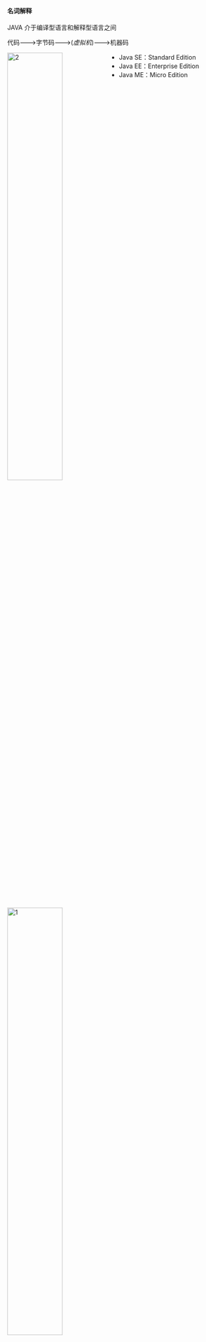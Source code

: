#### 名词解释

JAVA 介于编译型语言和解释型语言之间

代码--->字节码--->(*虚拟机*)--->机器码

<img src="pics\structure1.png" width = "50%"  alt="2" align=left />

- Java SE：Standard Edition
- Java EE：Enterprise Edition
- Java ME：Micro Edition

<img src="pics\structure2.png" width = "50%"  alt="1" />

JDK: Java Development Kit

JRE：Java Runtime Environment

JSR规范: JAV Specification Request

JCP规范: JAVA Community Process

JSR是一系列的规范，从JVM的内存模型到Web程序接口，全部都标准化了。而负责审核JSR的组织就是JCP。

RI：Reference Implementation

TCK：Technology Compatibility Kit

有人提议要搞一个基于Java开发的消息服务器，这个提议很好啊，但是光有提议还不行，得贴出真正能跑的代码，这就是RI。如果有其他人也想开发这样一个消息服务器，如何保证这些消息服务器对开发者来说接口、功能都是相同的？所以还得提供TCK。

#### JAVA环境设置

https://www.runoob.com/java/java-environment-setup.html

`JAVA_HOME` `PATH` ` CLASSPATH`三个环境变量

在`JAVA_HOME`的`bin`目录下找到很多可执行文件：

- java：这个可执行程序其实就是JVM，运行Java程序，就是启动JVM，然后让JVM执行指定的编译后的代码；

- javac：这是Java的编译器，它用于把Java源码文件（以`.java`后缀结尾）编译为Java字节码文件（以`.class`后缀结尾）；

- jar：用于把一组`.class`文件打包成一个`.jar`文件，便于发布；

- javadoc：用于从Java源码中自动提取注释并生成文档；

- jdb：Java调试器，用于开发阶段的运行调试。
  <img src="pics\runjava1.png" width ="50%" alt="runjava"/>

  

Java规定，某个类定义的`public static void main(String[] args)`是Java程序的固定入口方法，因此，Java程序总是从`main`方法开始执行。

Java入口程序规定的方法必须是静态方法，方法名必须为`main`，括号内的参数必须是String数组。

Java源码的缩进不是必须的。

当我们把代码保存为文件时，文件名必须是`Hello.java`，而且文件名也要注意大小写，因为要和我们定义的类名`Hello`完全保持一致。

Java 11后可以直接运行一个单文件源码，但在实际项目重，需要依赖第三方库，所以，绝大多数情况下，我们无法直接运行一个Java源码文件

JAVA的基本单位是`class`,在class内部，可以定义若干方法(method)

类名要求：

- 类名必须以英文字母开头，后接字母，数字和下划线的组合
- 习惯以大写字母开头

基本数据类型

- 整数类型：byte(-128-127)，short(-32768-32767)，int(-2147483648-2147483647)，long( -9223372036854775808 ~ 9223372036854775807)
- 浮点数类型：float，double
- 字符类型：char
- 布尔类型：boolean

<img src="pics\datastructure1.png" width="50%" alt="datastructure1" />

note:int a=2_000_000表示2000000，可以被识别 

0x表示十六进制，ob表示二进制,long型结尾需要加L，float型结尾需要加f

f浮点数可以用科学计数法进行表示，例如

```java
float f1 = 3.14f;
float f2 = 3.14e38f; // 科学计数法表示的3.14x10^38
double d = 1.79e308;
double d2 = -1.79e308;
double d3 = 4.9e-324; // 科学计数法表示的4.9x10^-324
```

浮点数可表示的范围非常大，`float`类型可最大表示3.4x1038，而`double`类型可最大表示1.79x10308

Java的`char`类型除了可表示标准的ASCII外，还可以表示一个Unicode字符：单引号

引用类型

String 字符串

常量 关键字`final`，常量初始化后不可再赋值，常量名字通常大写

`var` 关键字 ，自动推断变量类型

（1）只能用于局部变量上；

（2）声明时必须初始化；

（3）不能用作方法参数。

 note: 定义变量时，要遵循作用域最小化原则，尽量将变量定义在尽可能小的作用域，并且，不要重复使用变量名。

整除`/`取余`%` 自增`++` 自增`--`

移位操作 `<<n`左移n位,，乘2的n次方；`>>n`右移n位除以2的n次方，注意数据长度限制

无符号右移`>>>`

溢出，数据超出范围限制

对`byte`和`short`类型进行移位时，会首先转换为`int`再进行位移

位运算

`&`按位与`|`按位或`~`按位非`^`按位异或

<img src="pics\priority.png" width="300" alt="priority"/>

类型自动提升和强制转换

在运算过程中，如果参与运算的两个数类型不一致，那么计算结果为较大类型的整型。例如，`short`和`int`计算，结果总是`int`，原因是`short`首先自动被转型为`int`：

将大范围的整数转型为小范围的整数，强制转型使用`(类型)`，例如，将`int`强制转型为`short`但是有可能出错

浮点数不能做位运算和以为运算。浮点数是不精确的。

如何比较两个浮点数是否相等？判断两个浮点数之差的绝对值是否小于一个很小的数。

Java的浮点数完全遵循[IEEE-754](https://web.archive.org/web/20070505021348/http://babbage.cs.qc.edu/courses/cs341/IEEE-754references.html)标准

布尔运算

`>` `>=` `<` `<=` `==` `!=` `&&` `||` `!`

<img src="pics\boolpriority.png" width="50%" alt="boolpriority"/>

如果一个布尔运算的表达式能提前确定结果，则后续的计算不再执行，直接返回结果。

`? :运算符 `三元运算`b ? x : y`后面的类型必须相同



转义符`\u`将unicode编码表示一个字符。

```java
char c = ‘\u0041’\\'A'
```

<img src="pics\translate1.png" width="50%" alt="boolpriority"/>

多行字符串

```java
“”“...”""
```

字符串的不可变特性：Java的字符串除了是一个引用类型外，还有个重要特点，就是字符串不可变。

null表示不存在，，即变量不指向任何对象，“”表示空字符串

Java的数组：

- 数组所有元素初始化为默认值，整型都是`0`，浮点型是`0.0`，布尔型是`false`；
- 数组一旦创建后，大小就不可改变。

数组是**引用类型**，在使用索引访问数组元素时，如果索引超出范围，运行时将报错

```java
int[] ns=new int[5];
int[] ns=new int[]{1,2,3,4,5};
int[] ns = {1,2,3,4,5};
```

字符串数组

```java
String[] = {"ds","we","dw"}
```

输入和输出

```java
System.out.println()//输出并换行
System.out.print()//输出不换行
System.out.printf()//参数格式化
```

格式化输出

| 占位符 | 说明                             |
| ------ | -------------------------------- |
| %d     | 格式化输出整数                   |
| %x     | 格式化输出十六进制整数           |
| %f     | 格式化输出浮点数                 |
| %e     | 格式化输出科学计数法表示的浮点数 |
| %s     | 格式化字符串                     |

note:%%表示一个%字符，两个%占位符必须传入两个数

```java
int n = 12345000;
System.out.printf("n=%d, hex=%08x", n, n); // 注意，两个%占位符必须传入两个数
```

标准输入流`system.in`标准输出流`system.out`

scanner.nextline()和scanner.nextInt()分别读取用户读取的整数和int

条件语句

判断引用类型的变量内容是否相等，用`equals()`方法，注意避免`NullPointerException`。

if 语句

switch语句

yield关键字

循环语句

`for each`循环

遍历数组，除了常用的方法也可以用`Arrays.toString()方法。`

```java
int ns[] = {1,2,3,4,5}; 
System.out.println(Arrays.toString(ns))
```

二维数组中每个数组元素的长度不要求相同，打印二维数组可以用`Arrays.deepToString()`方法。

#### 面向对象

##### 重载

##### 继承

子类继承父类，自动获得父类的所有字段，子类不能定义与父类重名的字段。

任何类，除了`object`，都会继承自某个类。java只允许一个class继承一个类，一个类有且只有一个父类。`object`没有父类。

父类字段被`private`修饰的，不能被子类所访问。被`protected`修饰的，可以被子类以及子类的子类访问。

`super`表示父类(超类)，子类引用父类的字段时，可以用`super.fieldName`

子类不会继承任何父类的构造方法。如果父类没有默认的构造方法，子类必须显式调用`super`并给出参数以便让编译器定位到弗雷德一个合适的构造方法。

正常情况下，只要一个class没有`final`关键字，任何类都可以继承该class。

java15后，可以用`sealed`修饰class,，并通过`permits`明确写出能够从该类继承的子类名称。

```java
public sealed class Shape permits Rect, Circle, Triangle {
    ...
}
public final class Rect extends Shape {...}
public final class Ellipse extends Shape {...}
// Compile error: class is not allowed to extend sealed class: Shape
//sealed类在Java 15中目前是预览状态，要启用它，必须使用参数--enable-preview和--source 15
```

如果一个引用类型是超类，它也可以指向自己子类的实例。

```java
//向上转型
class Student extends Person{ ... }
Person p = new Student();

```

如果把一个父类类型强制转型为子类类型，即向下转型，有可能失败。

```java
Person p1 = new Student()；
Person p2 = new Person();
Student s1 = (Student) p1;
Student s2 = (Student) p2;//runtime error!ClassCastException
```

`instanceof`用来判断一个实例是不是某种类型。，如果一个引用类型位null，那么对任何`instanceof`的判断都为`false`。

继承的关系是IS，组合的关系是HAS

##### 多态

`@Override`关键字表示多态，override和overload不同的地方在于，如果方法签名不同，就是重载，如果相同，返回值也相同，就是多态。

如果在类方法或者类之前加`abstract`关键字，表示抽象方法和抽象类。包含抽象方法的类必须加`abstract`类。

@Override可以让编译器检查是否进行了正确的覆写。

**多态是指，针对某个类型的方法调用，其真正执行的方法取决于运行时期实际类型的方法。**

多态的特性就是，运行期才能动态决定调用的子类方法。对某个类型调用某个方法，执行的实际方法可能是某个子类的覆写方法。

object类定义了几个重要的方法

```java
toString():把instance输出为string
equals():判断两个实例是否逻辑相等
hashCode(）计算实例的哈希值
```

必要时可以覆写这几个方法

被final修饰的父类方法不可以被子类继承，被final修饰的类不能被继承，被final修饰的字段在初始化后不能被重新赋值

面向抽象编程的本质就是：

- 上层代码只定义规范（例如：`abstract class Person`）；
- 不需要子类就可以实现业务逻辑（正常编译）；
- 具体的业务逻辑由不同的子类实现，调用者并不关心。

##### 接口

如果一个抽象类没有字段，所有方法全部都是抽象方法，就可以把该抽象类改写为接口：`interface`。

`interface`，就是比抽象类还要抽象的纯抽象接口，因为它连字段都不能有。

当一个具体的`class`去实现一个`interface`时，需要使用`implements`关键字。

一个类可以实现多个`interface`

<img src="pics/interface1.png" width = "100%" alt="interface1"/>

<img src="pics/interfacestructure.png" width = "80%" alt = "interfacestructure1" />

```java
List list = new ArrayList(); // 用List接口引用具体子类的实例
Collection coll = list; // 向上转型为Collection接口
Iterable it = coll; // 向上转型为Iterable接口
```

一般来说，公共逻辑适合放在`abstract class`中，具体逻辑放到各个子类，而接口层次代表抽象程度。

在接口中,`default`修饰的方法无法访问字段,实现类可以不必覆写`default`修饰的方法

`default`方法的目的是，当我们需要给接口新增一个方法时，会涉及到修改全部子类。如果新增的是`default`方法，那么子类就不必全部修改，只需要在需要覆写的地方去覆写新增方法。

`static`字段不属于任何一个实例.

*不推荐用`实例变量.静态字段`去访问静态字段，因为在Java程序中，实例对象并没有静态字段。在代码中，实例对象能访问静态字段只是因为编译器可以根据实例类型自动转换为`类名.静态字段`来访问静态对象。推荐用类名来访问静态字段。可以把静态字段理解为描述`class`本身的字段（非实例字段）*。

通常情况下，通过实例变量访问静态字段和静态方法，会得到一个编译警告.

`interface`的静态字段必须为`final`类型：

`package`没有父子关系,包名不同,即使类名相同也是不同的类。

==<u>编译语言注意</u>==

```java
javac -d ../bin ming/Person.java hong/Person.java mr/jun/Arrays.java
```

https://www.liaoxuefeng.com/wiki/1252599548343744/1260467032946976

嵌套类：定义在一个class内部的class成为嵌套类(nested class),nested类的实例不能单独存在，必须依附于一个外部类的实例。

匿名类

```java
public class Main {
    public static void main(String[] args) {
        Outer outer = new Outer("Nested");
        outer.asyncHello();
    }
}

class Outer {
    private String name;

    Outer(String name) {
        this.name = name;
    }

    void asyncHello() {
        Runnable r = new Runnable() {
            @Override
            public void run() {
                System.out.println("Hello, " + Outer.this.name);
            }
        };
        new Thread(r).start();
    }
}

```

匿名类和Inner Class一样，可以访问Outer Class的`private`字段和方法。之所以我们要定义匿名类，是因为在这里我们通常不关心类名，比直接定义Inner Class可以少写很多代码。

除了接口外，匿名类也完全可以继承自普通类。

使用局部变量时，应该尽可能把局部变量的作用域缩小，尽可能延后声明局部变量。

用`final`修饰`class`可以阻止被继承,用`final`修饰`method`可以阻止被子类覆写,用`final`修饰`field`可以阻止被重新赋值,用`final`修饰局部变量可以阻止被重新赋值.

一个`.java`文件只能包含一个`public`类，但可以包含多个非`public`类。如果有`public`类，文件名必须和`public`类的名字相同。

用`static`修饰的内部类和Inner Class有很大的不同，它不再依附于`Outer`的实例，而是一个完全独立的类，因此无法引用`Outer.this`，但它可以访问`Outer`的`private`静态字段和静态方法。如果把`StaticNested`移到`Outer`之外，就失去了访问`private`的权限。

#### JAVA核心类

##### String

String是一个引用类型，本身也是一个class,可以直接用“...”表示一个字符串。

在内部通过char[]数组实现
```java
String s2 = new String(new char[] {'H','e','l','l','o'});
string s1 = "Hello";
```

```java
equals() //比较两个String是否相等用,而不是==,
equalsIgnoreCae()//比较string忽略大小写
contains()//来判断是否包含子串，方法参数是String的父类CharSequence
indexOf() //判断字串的第一次出现位置
LastIndexOf()//判断字串的最后一次出现位置
startsWith()//判断是否是以字串开头
endsWith()//判断是否是以字串结尾
substring()//一个参数是到结尾，两个参数是之间的字串
trim()//返回一个新的字符串，移除字符串首尾空白字符，包括空格,\t,\r,\n
strip()//移除字符串首尾空白字符包括空格字符\u3000
stripLeading()//只删除字符串开头的空格
stripTrailing()//只删除字符串的结尾的空格
replace()//用新字符替换所有目标字符
replaceAll()//将所有匹配的字符替换为新字符,正则表达式作为输入，以标识需要替换的目标子字符
replaceFirst()//用新字符串替换目标字符串第一次出现的字符
isEmpty()//判断空字符串
isBlank()//判断空字符
spilt()//分割字符串，传入正则表达式
join()//静态方法，拼接字符串，用指定的字符串连接字符串数组
foamatted()//传入其他参数，替换占位符，生成新字符串,在idea中报错，信息为某个API的一个预览功能 
format()//静态方法，替换占位符，生成新字符串 
ValueOf()//静态方法，把任意基本类型或引用类型转换为字符串 
Integer.parseInt()//静态方法把字符串转换为int类型 
Boolean.parseBoolean()//静态方法，字符串->bool 
Integer.getInteger()//静态方法，把字符串对应的系统变量转换为
Integer toCharArray()//string->char[] String(char[])的构造函数可以把char[]作为参数，通过把char[]复制一遍再传入实例内部，构造函数可能用了clone()方法 getByte()//传递编码，将字符串转换为其他编码格式，得到byte[]数组 
String(byte[]，"encode")//将已知编码的byte[]转换成string
```

转义符

| `\t`     | 水平制表符相当于TAB键                  |
| -------- | -------------------------------------- |
| `\n`     | 回车换行，将当前位置移动到下一行的开头 |
| `\r`     | 回车，将当前位置移动到本行的开头       |
| `\u3000` | 拳脚空格，中文文章中使用               |

占位符

| %s   | 显示字符串       |
| ---- | ---------------- |
| %d   | 显示整数         |
| %x   | 显示十六进制整数 |
| %f   | 显示浮点数       |

###### 字符编码

- ACSII 码范围，0-127，最高位为0

- GB2312码，两个字节表示一个汉字，第一个字节的最高位为1

- Unicode编码 

- utf-8:Unicode的一种改进一种变长编码，用来把固定长度的Unicode编码变成1～4字节的变长编码。

**Java的`String`和`char`在内存中总是以Unicode编码表示**。

早期JDK版本的`String`用`char[]`存储，新版本存储`byte[]`，节省内存。如果String仅包含ASCII字符，则每个`byte`存储一个字符，否则，每两个`byte`存储一个字符。大量的长度较短的`String`通常仅包含ASCII字符

##### StringBuilder

在循环里通过`+`拼接`String`,会产生大量的临时对象，然后扔掉旧的字符串，浪费内存，降低GC效率。StringBuilder可以预分配缓冲区，不创建新的临时对象，通过append()方法直接拼接String，且支持链式操作

若想让类方法支持链式操作，在类方法里面返回this指针

对于普通的字符串+操作，并不需要我们将其改写为StringBuilder，因为Java编译器在编译时就自动把多个连续的+操作编码为StringConcatFactory的操作。在运行期，StringConcatFactory会自动把字符串连接操作优化为数组复制或者StringBuilder操作。

`StringBuffer`，这是Java早期的一个`StringBuilder`的线程安全版本，它通过同步来保证多个线程操作`StringBuffer`也是安全的，但是同步会带来执行速度的下降。`StringBuilder`和`StringBuffer`接口完全相同，现在完全没有必要使用`StringBuffer`。

##### StringJoiner

用分隔符拼接数组可以指定分隔符以及开头和结尾

```java
String.join()//在不指定开头和结尾时会更方便
```

##### 包装类型

java 基本类型：`byte、short、 int、 long、 boolean、 float、 double、 char`

引用类型：`class、interface`

**为什么java要有包装类型**

引用类型可以赋值为null，基本类型不能赋值为null

每种基本类型都对应了一种包装类型

| boolean | java.lang.Boolean  |
| ------- | ------------------ |
| byte    | java.lang.Byte     |
| int     | java.lang.Interger |
| short   | java.lang.Short    |
| char    | java.lang.Char     |
| double  | java.lang.Double   |
| float   | java.lang.Float    |
| long    | java.lang.Long     |

**Auto Boxing** 和**Auto UnBoxing**，自动装箱和自动拆箱只发生在**编译阶段**，目的是为了少写代码。

引用类型不能用`==`比较，用`equals()`方法

Integer是不变类，编译器把Integer x = 127;自动变为Integer x = Integer.valueOf(127);，为了节省内存，Integer.valueOf()对于较小的数(-128-127)，始终返回相同的实例

创建Integer时，用

```java
Integer n = Integer.valueOf(100)//首选。将内部优化交给Integer的实现 
Integer n = new Integer(199)//总是创建新的实例
```

Integer.valueOf()就是静态工厂方法，它尽可能地返回缓存的实例以节省内存。创建新对象时，优先选用静态工厂方法而不是new操作符。

标准库返回的Byte实例全部是缓存实例，但调用者并不关心静态工厂方法以何种方式创建新实例还是直接返回缓存的实例。

```java
Integer.parseInt()//静态方法，将字符串解析为整数，可以指定进制 
Integer.toString()//静态方法，转化为字符串，可以指定进制 
Integer.toHexString()//静态方法，转化为字符串，表示为16进制
Integer.toOctalString()//静态方法，转化为字符串，表示为8进制
Integer.toBinaryString()//静态方法，转化为字符串，表示为2进制
```

我们经常使用的System.out.println(n);是依靠核心库自动把整数格式化为10进制输出并显示在屏幕上。

JAVA的和核心库还定义了一些静态变量

```java
// boolean只有两个值true/false，其包装类型只需要引用Boolean提供的静态字段: 
Boolean t = Boolean.TRUE; 
Boolean f = Boolean.FALSE; 
// int可表示的最大/最小值: 
int max = Integer.MAX_VALUE; // 2147483647
int min = Integer.MIN_VALUE; // -2147483648
// long类型占用的bit和byte数量:
int sizeOfLong = Long.SIZE; // 64 (bits) 
int bytesOfLong = Long.BYTES; // 8 (bytes)
```

在java中无符号整形与有符号整形的转换就需要借助包装类型的静态方法完成。

##### JavaBean

一种符合命名规范的class

特点：

- 有若干private字段
- 通过public方法读写实例字段

JavaBean类只有**getter**和**setter**方法(对应boolean字段是is和set),也称之为**属性**

用途：传递数据

使用java核心库提供的Introspector可以枚举一个JavaBean的所有属性。

```java
BeanInfo info = Introspector.getBeanInfo(Person.class);
for (PropertyDescriptor pd : info.getPropertyDescriptors()) {    
	System.out.println(pd.getName());    
	System.out.println("  " + pd.getReadMethod());    
	System.out.println("  " + pd.getWriteMethod()); 
} 
/*
*age 
* public int Person.getAge() 
* public void Person.setAge(int) 
*class 
* public final native java.lang.Class java.lang.Object.getClass() 
* null 
*name 
* public java.lang.String Person.getName() 
* public void Person.setName(java.lang.String) 
*/
```



##### 枚举类

enum关键字

不同类型的枚举不能互相比较或者赋值，可以用==比较，枚举类不能被继承，不能通过new创建，每个实例时引用类型的唯一实例

```java
name()//返回常量名
original()//返回定义常量的顺序
```

为了使得外部不能修改enum的顺序，可以将构造函数定义为private,在新增枚举常量是，也需要制定额外的信息

```java
public class Main {    
    public static void main(String[] args) {        
        Weekday day = Weekday.SUN;        
        if (day.dayValue == 6 || day.dayValue == 0) {            
            System.out.println("Today is " + day + ". Work at home!"); 
        } else {            
            System.out.println("Today is " + day + ". Work at office!");
        }    
    } 
} 
enum Weekday {    
    MON(1, "星期一"), TUE(2, "星期二"), WED(3, "星期三"), THU(4, "星期四"), FRI(5, "星期五"), SAT(6, "星期六"), SUN(0, "星期日");
    public final int dayValue;    
    private final String chinese;     
    private Weekday(int dayValue, String chinese) {        
        this.dayValue = dayValue;        
        this.chinese = chinese;    
    } 
    //覆写toString 方法，打印的时候更好的输出信息    
    @Override    
    public String toString() {        
        return this.chinese;    
    } 
}
```

枚举类很适合用在switch中

##### 记录类 

不变类的特点

定义class的时候用final，无法派生子类

每个字段使用final,保证创建实例后无法修改任何字段

```java
public record Point(int x, int y) {}//定义了一个Point不变类
```

在构造方法如果需要检查参数，需要在类的构造方法加上检查逻辑

```java
//Point类的x,y不允许负数 
//Compact Constructor 
public record Point(int x, int y) {    
	public Point {        
		if (x < 0 || y < 0) {            
    		throw new IllegalArgumentException();        
		}    
	} 
}
```

Point也可以加入静态方法，常用的是of()方法，用来创建record类Point

```java
public record Point(int x, int y) {    
    public static Point of() {        
        return new Point(0, 0);    
    }    
    public static Point of(int x, int y) {       
        return new Point(x, y);    
    } 
} //调用 var z = Point.of(); var p = Point.of(123, 456);
```

##### BigInteger类

表示任意大小的整数

CPU原生提供的整型最大范围是64位long型整数，使用long型整数可以直接通过cpu指令计算

BigInteger内部用int[]模拟一个非常大的整数

BingInteger的运算只能用实例方法，运算速度较慢

BigInteger继承自Number类，可以转换为基本类型，如果超过基本类型范围，高位信息将丢失，如果要准确转换，在超出范围时，会直接抛出ArithemeticException异常

##### BigDecimal

表示任意大小且精度完全准确的浮点数

```java
scale()//表示小数点位数，返回负数-n，表示这个数为整数，且末尾有n个0 
stripTrailingZeros()//可以将一个BigDecimal格式转化成为一个相等的，但是去掉末尾0的BigDecimal
```

对BigDecimal做除法的时候，需要指定精度以及如何截断。

```java
divideAndReminder()//同时计算商和余数 compareTo()/比较两个BigDecimal大小是否相同，正数、负数、0分别表示大于、小于、0
```

BigDecimal用一个BigInteger和int分别表示整数和小数位数。

##### Math类和StrichMath类

Java标准库还提供了一个StrictMath，它提供了和Math几乎一模一样的方法。这两个类的区别在于，由于浮点数计算存在误差，不同的平台（例如x86和ARM）计算的结果可能不一致（指误差不同），因此，StrictMath保证所有平台计算结果都是完全相同的，而Math会尽量针对平台优化计算速度，所以，绝大多数情况下，使用Math就足够了。

##### Random类

```java
Random r = new Random();//指定seed，得到一个完全确定的随机数序列，不指定seed，以当前时间戳作为种子 
r.nextInt(); // 2071575453,每次都不一样 
r.nextInt(10); // 5,生成一个[0,10)之间的
int r.nextLong(); // 8811649292570369305,每次都不一样 
r.nextFloat(); // 0.54335...生成一个[0,1)之间的float 
r.nextDouble(); // 0.3716...生成一个[0,1)之间的double
```

真正的真随机数只能通过量子力学原理来获取

###### SecureRandom类

无法指定种子，使用random number generator(RNG)算法，有多种不同的底层实现

```java
//先使用高等级安全随机数，再使用低等级安全随机数 
SecureRandom sr = null; try {    
    sr = SecureRandom.getInstanceStrong(); 
} catch (NoSuchAlgorithmException e) {    
    sr = new SecureRandom(); 
} 
//将生成随机数放到byte[]数组
byte[] buffer = new byte[16]; 
sr.nextBytes(buffer); 
System.out.println(Arrays.toString(buffer));
```



#### 异常处理

调用方法获知调用失败的信息方法;1 预定返回错误码2异常处理机制

在java中，异常也是一种类，继承关系

<img src ="pics/exception-class.png" width ="70%" alt="exception-class"/>

<img src="pics/exception.png" width ="30%" alt ="exception">

Error表示严重的错误，包括: 

- OutmemoryError(内存耗尽)
- NoClassDefFoundError(无法加载某个class)
- StackOverflowError(栈溢出)

Exeception运行时的错误，可以被捕获处理，包括

- NumberFormatExeception(数值类型格式错误)
- FileNotFoundException(未找到文件)
- SocketException(读取网络失败)
- nullPointerException(对nul对象调用方法或字段)
- IndexOutOfBoundsException(数组越界)

Exception分两类，RuntimeException和非RuntimeException(包括IoException、ReflectiveOperationException)

必须捕获的异常包括Exception及其子类，不包括RuntimeException及其子类->Checked Exception，不需要捕获的异常包括Error及其子类，RuntimeException

异常的捕获用try catch

在方法定义的时候，使用throws Xxx表示该方法可能抛出的异常类型。调用方在调用的时候，必须强制捕获这些异常，否则编译器会报错。

也可在main方法后声明`throws Exception`，代价是出现任何异常，程序会立刻退出

不要再try catch里面啥也不干，可以先用printStackTrace打印异常

try catch可使用多个catch语句，但只匹配一个catch,存在多个catch的情况时，将子类写在前面。try catch语句后可以加finally语句，最后执行，可写可不写。

可以用|将多个异常放在同一个catch语句里

当某个方法抛出了异常时，如果当前方法没有捕获异常，异常就会被抛到上层调用方法，直到遇到某个try ... catch被捕获为止：

如果一个方法捕获了某个异常后，又在catch子句中抛出新的异常，就相当于把抛出的异常类型“转换”了：

```java
void process1(String s) {    
	try {        
		process2();    
	} catch (NullPointerException e) {        
		throw new IllegalArgumentException();    
    } 
} 
void process2(String s) {   
    if (s==null) {        
        throw new NullPointerException();    
    } 
}
//当process2()抛出NullPointerException后，被process1()捕获，然后抛出IllegalArgumentException()
```

catch中抛出异常，不会影响finally的执行。JVM会先执行finally，然后抛出异常。

异常屏蔽;zai执行finally语句抛出异常，catch语句准备抛出的异常找不到了。

通过origin变量保存原始一场，然后调用Throwable.addSuppressed()添加原始一场，最后在finally抛出

```java
public class Main {    
    public static void main(String[] args) throws Exception {        
        Exception origin = null;        
        try {            
            System.out.println(Integer.parseInt("abc"));        
        } 
        catch (Exception e) {            
            origin = e;            
            throw e;        
        } finally {            
            Exception e = new IllegalArgumentException();            
            if (origin != null) {                
                e.addSuppressed(origin);            
            }            
            throw e;        
        }    
    } 
}
```

绝大多数情况下，在finally中不要抛出异常。

e.printStackTrace()//打印异常栈，但不中断后续程序 throw e//中断程序并抛出异常

Java自定义异常栈包括：

<img src="pics/exception.png" width="30%" alt="exception"/>

也可以自定义异常栈，自定义一个BaseException作为“根异常”，然后，派生出各种业务类型的异常。BaseException通常建议从RuntimeException派生：

其他业务类型的异常就可以从BaseException派生，自定义的BaseException应该提供多个构造方法。

NullPointerException空指针异常，NPE，如果一个对象为null，调用其方法或访问其字段就会产生NullPointerException，这个异常通常是由JVM抛出的

NullPointerException是一种代码逻辑错误，遇到NullPointerException，遵循原则是早暴露，早修复，严禁使用catch来隐藏这种编码错误

避免NPE:

```java
//成员变量定义初始化 
public class Person {    
	private String name = ""; 
} 
//返回空字符串 
public String[] readLinesFromFile(String file) {    
    if(getFileSize(file) == 0) {        
        return new String[0];    
    } 
} 
//如果调用方一定要根据null判断，比如返回null表示文件不存在，那么考虑返回Optional<T>： 
public Optional<String> readLineFromFile(String file) {   
    if(!fileExist(file)) {       
        return Optional.empty();        
        ...    
    } 
}
```

定位NPE

```shell
java -XX:+ShowCodeDetailsInExceptionMessages Main.java//jdk14后
```

或者在可能的地方打印日志，pintln()

###### 断言assert

```java
public static void main(String[] args) {    
    double x = Math.abs(-123.45);    
    assert x >= 0 : "x must >= 0";    
    System.out.println(x); 
}
```

断言应用在开发和调试阶段，断言失败，抛出AssertionError

要执行assert语句，必须给Java虚拟机传递-enableassertions（可简写为-ea）参数启用断言。断言很少被使用，更好的方法是编写单元测试

idea 设置jvm参数run->editConfigurations->vm options

#### LOG
JDK日志规定了7个级别,从严重到普通
- SEVERE
- WARNING
- INFO,默认级别，以下级别的日志不打印
- CONFIG
- FINE
- FINER
- FINEST

```java
public static void main(String[] args) throws Exception {
        System.out.println(Logger.getGlobal());//全局记录器
        System.out.println(Logger.getLogger(""));//
        System.out.println(Logger.getGlobal().getParent());//跟记录器
}

//输出
java.util.logging.Logger@34a245ab
java.util.logging.LogManager$RootLogger@7cc355be
java.util.logging.LogManager$RootLogger@7cc355be
/*根记录器是全局记录器的父级。根记录器用于将级别传播到子记录器，
* 并用于容纳可以捕获所有已发布日志记录的处理程序。
* 全局记录器只是保留给因果使用的命名记录器。
* 它是日志记录框架的System.out，因此仅用于丢弃代码。
* Logger::getLogger的name参数为空字符串根记录器？
*/
```

Common Logging + Log4j
Common Logging 可以挂接不同的日志系统，并通过配置文件指定挂接的日志系统。默认情况下，Commons Loggin自动搜索并使用Log4j（Log4j是另一个流行的日志系统），如果没有找到Log4j，再使用JDK Logging。

<img src="pics/log4j.png" width="80%" alt ="log4j">

#### 反射Reflection
程序在运行期间可以拿到一个对象的所有信息，反射是为了解决程序在运行期，对某个实例一无所知的情况下，如何调用其方法。

一个叫Class的类，通过Class实例获取class信息的方法称为**反射**

class(interface)的本质是数据类型，无继承关系的数据类型无法赋值。
class是由JVM在执行过程中动态加载的，JVM在第一次读取到一种class类型时，将其加载进内存。每加载一种class,JVM为其创建一个Class类型的实例
```java
public final class Class {
    private Class {}
}
```
以String类为例，当JVM加载String类时，它首先读取String.class文件到内存，然后，为String类创建一个Class实例并关联起来。

Class类的构造方法是private，只有JVM能创建Class实例，我们自己的Java程序是无法创建Class实例的。

JVM持有的每个Class实例都指向一个数据类型（class或interface）：

<img src = "pics/class-field.png" width = "50%" alt ="class field">

获取一个class的Class实例方法
```
//直接通过一个class的静态变量class获取
Class cls = String.class;
//通过一个实例变量提供的getClass()方法获取
String s = "hello";
Class cls = s.getClass();
//通过静态方法Class.forName()获取
Class cls = Class.forName("java.lang.String");
//以上获取的Class实例同一个实例，可以用==比较两个Class实例
```
instanceof可以匹配指定的类型，还可以匹配指定类型的子类，用`==`判断class实例可以精确判断数据类型，但是不能作子类型比较。通常情况下，用instanceof判断数据类型。只有在需要精确判断一个类型是不是某个class的时候，才使用`==`判断class实例。

数组也是一种类，String[] 的类名是`[Ljava.lang.Strin`

```java
//从Class实例获取类的基本信息
public class Main {
    public static void main(String[] args) {
        printClassInfo("".getClass());
        printClassInfo(Runnable.class);
        printClassInfo(java.time.Month.class);
        printClassInfo(String[].class);
        printClassInfo(int.class);
    }

    static void printClassInfo(Class cls) {
        System.out.println("Class name: " + cls.getName());
        System.out.println("Simple name: " + cls.getSimpleName());
        if (cls.getPackage() != null) {
            System.out.println("Package name: " + cls.getPackage().getName());
        }
        System.out.println("is interface: " + cls.isInterface());
        System.out.println("is enum: " + cls.isEnum());
        System.out.println("is array: " + cls.isArray());
        System.out.println("is primitive: " + cls.isPrimitive());
    }
}
```
##### 动态加载
Java在执行Java程序的时候，在第一次需要用到class时才加载，而不是一次性把所有的class加载到内存。
```java
// Main.java
public class Main {
    public static void main(String[] args) {
        if (args.length > 0) {
            create(args[0]);
        }
    }

    static void create(String name) {
        Person p = new Person(name);
    }
}
```
当执行Main.java时，由于用到了Main，因此，JVM首先会把Main.class加载到内存。然而，并不会加载Person.class，除非程序执行到create()方法，JVM发现需要加载Person类时，才会首次加载Person.class。如果没有执行create()方法，那么Person.class根本就不会被加载。

利用JVM动态加载class的特性，我们才能在运行期根据条件加载不同的实现类。

对任意的一个Object实例，只要我们获取了它的Class，就可以获取它的一切信息。
```
Field getField(name)：根据字段名获取某个public的field（包括父类）
Field getDeclaredField(name)：根据字段名获取当前类的某个field（不包括父类）
Field[] getFields()：获取所有public的field（包括父类）
Field[] getDeclaredFields()：获取当前类的所有field（不包括父类）
```

```java
public class Main {
    public static void main(String[] args) throws Exception {
        Class stdClass = Student.class;
        // 获取public字段"score":
        System.out.println(stdClass.getField("score"));
        // 获取继承的public字段"name":
        System.out.println(stdClass.getField("name"));
        // 获取private字段"grade":
        System.out.println(stdClass.getDeclaredField("grade"));
    }
}

class Student extends Person {
    public int score;
    private int grade;
}

class Person {
    public String name;
}
/*
public int Student.score
public java.lang.String Person.name
private int Student.grade
*/
```
##### 访问字段
一个field对象包括了一个字段的所有信息

- getName()：返回字段名称，例如，"name"；
- getType()：返回字段类型，也是一个Class实例，例如，String.class；
- getModifiers()：返回字段的修饰符，它是一个int，不同的bit表示不同的含义
```
public final class String {
    private final byte[] value;
}

Field f = String.class.getDeclaredField("value");
f.getName(); // "value"
f.getType(); // class [B 表示byte[]类型
int m = f.getModifiers();
Modifier.isFinal(m); // true
Modifier.isPublic(m); // false
Modifier.isProtected(m); // false
Modifier.isPrivate(m); // true
Modifier.isStatic(m); // false 
```
除了获取字段对应的field对象,还可以获取一个实例对应的该字段的值
```
Object p = new Person("Xiao Ming");
        Class c = p.getClass();
        Field f = c.getDeclaredField("name");
        f.setAccessible(true);//运行访问private和protected类型字段
        Object value = f.get(p);
        System.out.println(value); // "Xiao Ming"

class Person {
    private String name;

    public Person(String name) {
        this.name = name;
    }
}

```
如果使用反射可以获取private字段的值，那么类的封装还有什么意义？
正常情况下，我们总是通过p.name来访问Person的name字段，编译器会根据public、protected和private决定是否允许访问字段，这样就达到了数据封装的目的。
反射的意义：反射是一种非常规的用法，使用反射，首先代码非常繁琐，其次，它更多地是给工具或者底层框架来使用，目的是在不知道目标实例任何信息的情况下，获取特定字段的值。
setAccessible(true)可能会失败。如果JVM运行期存在SecurityManager，那么它会根据规则进行检查，有可能阻止setAccessible(true)。例如，某个SecurityManager可能不允许对java和javax开头的package的类调用setAccessible(true)，这样可以保证JVM核心库的安全。
https://blog.csdn.net/qq_36470686/article/details/85015753

https://blog.csdn.net/u013915286/article/details/106076235

除了查看，Field也可以设置字段的值
set()方法

##### 调用方法
获取method方法的方法
- Method getMethod(name, Class...)：获取某个public的Method（包括父类）
- Method getDeclaredMethod(name, Class...)：获取当前类的某个Method（不包括父类）
- Method[] getMethods()：获取所有public的Method（包括父类）
- Method[] getDeclaredMethods()：获取当前类的所有Method（不包括父类）
- 
具体使用方法和Field一样

一个Method对象包含一个方法的所有信息：
- getName()：返回方法名称，例如："getScore"；
- getReturnType()：返回方法返回值类型，也是一个Class实例，例如：String.class；
- getParameterTypes()：返回方法的参数类型，是一个Class数组，例如：{String.class, int.class}；
- getModifiers()：返回方法的修饰符，它是一个int，不同的bit表示不同的含义。

对Method实例调用invoke就相当于调用该方法，invoke的第一个参数是对象实例，即在哪个实例上调用该方法，后面的可变参数要与方法参数一致，否则将报错。

如果获取到的Method表示一个静态方法，调用静态方法时，由于无需指定实例对象，所以invoke方法传入的第一个参数永远为null。

和Field类似，对于非public方法，我们虽然可以通过Class.getDeclaredMethod()获取该方法实例，但直接对其调用将得到一个IllegalAccessException。为了调用非public方法，我们通过Method.setAccessible(true)允许其调用

使用反射调用方法时，仍然遵循多态原则：即总是调用实际类型的覆写方法（如果存在）

##### 调用构造方法
```Person p =Person.class.newInstance()
//只能调用该类的public无参数构造方法。如果构造方法带有参数，
或者不是public，就无法直接通过Class.newInstance()来调用
```

Java的反射API提供了Constructor对象，它包含一个构造方法的所有信息，可以创建一个实例。Constructor对象和Method非常类似，不同之处仅在于它是一个构造方法，并且，调用结果总是返回实例

通过Class实例获取Constructor的方法如下：

- getConstructor(Class...)：获取某个public的Constructor；
- getDeclaredConstructor(Class...)：获取某个Constructor；
- getConstructors()：获取所有public的Constructor；
- getDeclaredConstructors()：获取所有Constructor。
注意Constructor总是当前类定义的构造方法，和父类无关，因此不存在多态的问题。

调用非public的Constructor时，必须首先通过setAccessible(true)设置允许访问。setAccessible(true)可能会失败。

##### 获取继承关系

```
Class cls = String.class; // 获取到String的Class

String s = "";
Class cls = s.getClass(); // s是String，因此获取到String的Class

Class s = Class.forName("java.lang.String");//传入Class的完整类名获取

s.getSuperclass()//得到String类的父类

getInterfaces();
```

通过Class可以直接查询到实现的接口类型。

```
public class Main {
    public static void main(String[] args) throws Exception {
        Class s = Integer.class;
        Class[] is = s.getInterfaces();
        for (Class i : is) {
            System.out.println(i);
        }
    }
}
/*
interface java.lang.Comparable
interface java.lang.constant.Constable
interface java.lang.constant.ConstantDesc
*/
/
```

getInterfaces()只返回当前类直接实现的接口类型，并不包括其父类实现的接口类型

对所有interface的Class调用getSuperclass()返回的是null，获取接口的父接口要用getInterfaces()

如果一个类没有实现任何interface，那么getInterfaces()返回空数组。

判断一个实例是否是某个类型时，正常情况下，使用instanceof操作符：

如果是两个Class实例，要判断一个向上转型是否成立，可以调用isAssignableFrom()

##### 动态代理

class和interface的区别
- 可以实例化class(非abstract)
- interface不可以实例化

所有interface类型的变量总是通过向上转型并指向某个实例的：

* 抽象类和接口区别 *

静态代理是如何写一个类的：定义接口，编写实现类，创建实例转型为接口并调用
动态代理：定义接口，基于Proxy.newProxyInstance()创建一个接口对象，


在运行期动态创建一个interface实例的方法如下：
```java
import java.lang.reflect.InvocationHandler;
import java.lang.reflect.Method;
import java.lang.reflect.Proxy;

public class Hello {
    public static void main(String[] args) {
        InvocationHandler handler = new InvocationHandler() {
            @Override
            public Object invoke(Object proxy, Method method, Object[] args) throws Throwable {
                System.out.println(method);
                if (method.getName().equals("morning")) {
                    System.out.println("good morning, " + args[0]);
                }
                return null;
            }
        };
        Hi hi = (Hi) Proxy.newProxyInstance(
                Hi.class.getClassLoader(),
                new Class[] {Hi.class},
                handler);
        hi.morning("Bob");
    }
}
interface Hi {
    void morning (String name);
}

//对应静态实现类
public class HelloDynamicProxy implements Hello {
    InvocationHandler handler;
    public HelloDynamicProxy(InvocationHandler handler) {
        this.handler = handler;
    }
    public void morning(String name) {
        handler.invoke(
           this,
           Hello.class.getMethod("morning", String.class),
           new Object[] { name });
    }
}
```
动态代理实际上是JDK在运行期动态创建class字节码并加载的过程


- 定义一个InvocationHandler实例，它负责实现接口的方法调用；
- 通过Proxy.newProxyInstance()创建interface实例，它需要3个参数：
    - 使用的ClassLoader，通常就是接口类的ClassLoader；
    - 需要实现的接口数组，至少需要传入一个接口进去；
    - 用来处理接口方法调用的InvocationHandler实例。
- 将返回的Object强制转型为接口。




